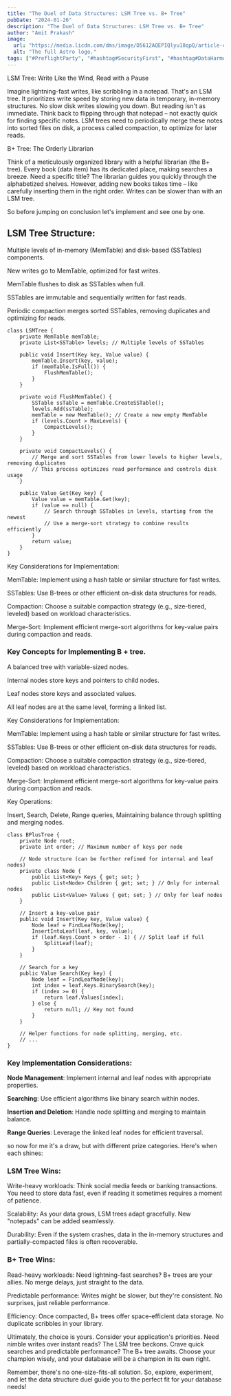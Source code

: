 ```yaml
---
title: "The Duel of Data Structures: LSM Tree vs. B+ Tree"
pubDate: "2024-01-26"
description: "The Duel of Data Structures: LSM Tree vs. B+ Tree"
author: "Amit Prakash"
image:
  url: "https://media.licdn.com/dms/image/D5612AQEPIQlyu18qpQ/article-cover_image-shrink_720_1280/0/1706282956538?e=1711584000&v=beta&t=MzZdg1aqAoGOo4KrybWLYySuPRvT8ifMMeE346zVlg8"
  alt: "The full Astro logo."
tags: ["#PreflightParty", "#hashtag#SecurityFirst", "#hashtag#DataHarmony", "#hashtag#NoMoreWebWalls"]
---
```


LSM Tree: Write Like the Wind, Read with a Pause

Imagine lightning-fast writes, like scribbling in a notepad. That's an LSM tree. It prioritizes write speed by storing new data in temporary, in-memory structures. No slow disk writes slowing you down. But reading isn't as immediate. Think back to flipping through that notepad – not exactly quick for finding specific notes. LSM trees need to periodically merge these notes into sorted files on disk, a process called compaction, to optimize for later reads.

B+ Tree: The Orderly Librarian

Think of a meticulously organized library with a helpful librarian (the B+ tree). Every book (data item) has its dedicated place, making searches a breeze. Need a specific title? The librarian guides you quickly through the alphabetized shelves. However, adding new books takes time – like carefully inserting them in the right order. Writes can be slower than with an LSM tree.



So before jumping on conclusion let's implement and see one by one.

## LSM Tree Structure:

Multiple levels of in-memory (MemTable) and disk-based (SSTables) components.

New writes go to MemTable, optimized for fast writes.

MemTable flushes to disk as SSTables when full.

SSTables are immutable and sequentially written for fast reads.

Periodic compaction merges sorted SSTables, removing duplicates and optimizing for reads.

```
class LSMTree {
    private MemTable memTable;
    private List<SSTable> levels; // Multiple levels of SSTables

    public void Insert(Key key, Value value) {
        memTable.Insert(key, value);
        if (memTable.IsFull()) {
            FlushMemTable();
        }
    }

    private void FlushMemTable() {
        SSTable ssTable = memTable.CreateSSTable();
        levels.Add(ssTable);
        memTable = new MemTable(); // Create a new empty MemTable
        if (levels.Count > MaxLevels) {
            CompactLevels();
        }
    }

    private void CompactLevels() {
        // Merge and sort SSTables from lower levels to higher levels, removing duplicates
        // This process optimizes read performance and controls disk usage
    }

    public Value Get(Key key) {
        Value value = memTable.Get(key);
        if (value == null) {
            // Search through SSTables in levels, starting from the newest
            // Use a merge-sort strategy to combine results efficiently
        }
        return value;
    }
}

```

Key Considerations for Implementation:

MemTable: Implement using a hash table or similar structure for fast writes.

SSTables: Use B-trees or other efficient on-disk data structures for reads.

Compaction: Choose a suitable compaction strategy (e.g., size-tiered, leveled) based on workload characteristics.

Merge-Sort: Implement efficient merge-sort algorithms for key-value pairs during compaction and reads.



### Key Concepts for Implementing B + tree.


A balanced tree with variable-sized nodes.

Internal nodes store keys and pointers to child nodes.

Leaf nodes store keys and associated values.

All leaf nodes are at the same level, forming a linked list.

Key Considerations for Implementation:

MemTable: Implement using a hash table or similar structure for fast writes.

SSTables: Use B-trees or other efficient on-disk data structures for reads.

Compaction: Choose a suitable compaction strategy (e.g., size-tiered, leveled) based on workload characteristics.

Merge-Sort: Implement efficient merge-sort algorithms for key-value pairs during compaction and reads.



Key Operations:

Insert, Search, Delete, Range queries, Maintaining balance through splitting and merging nodes.

```
class BPlusTree {
    private Node root;
    private int order; // Maximum number of keys per node

    // Node structure (can be further refined for internal and leaf nodes)
    private class Node {
        public List<Key> Keys { get; set; }
        public List<Node> Children { get; set; } // Only for internal nodes
        public List<Value> Values { get; set; } // Only for leaf nodes
    }

    // Insert a key-value pair
    public void Insert(Key key, Value value) {
        Node leaf = FindLeafNode(key);
        InsertIntoLeaf(leaf, key, value);
        if (leaf.Keys.Count > order - 1) { // Split leaf if full
            SplitLeaf(leaf);
        }
    }

    // Search for a key
    public Value Search(Key key) {
        Node leaf = FindLeafNode(key);
        int index = leaf.Keys.BinarySearch(key);
        if (index >= 0) {
            return leaf.Values[index];
        } else {
            return null; // Key not found
        }
    }

    // Helper functions for node splitting, merging, etc.
    // ...
}

```

### Key Implementation Considerations:

**Node Management**: Implement internal and leaf nodes with appropriate properties.

**Searching**: Use efficient algorithms like binary search within nodes.

**Insertion and Deletion**: Handle node splitting and merging to maintain balance.

**Range Queries**: Leverage the linked leaf nodes for efficient traversal.



so now for me it's a draw, but with different prize categories. Here's when each shines:

### LSM Tree Wins:

Write-heavy workloads: Think social media feeds or banking transactions. You need to store data fast, even if reading it sometimes requires a moment of patience.

Scalability: As your data grows, LSM trees adapt gracefully. New "notepads" can be added seamlessly.

Durability: Even if the system crashes, data in the in-memory structures and partially-compacted files is often recoverable.

### B+ Tree Wins:

Read-heavy workloads: Need lightning-fast searches? B+ trees are your allies. No merge delays, just straight to the data.

Predictable performance: Writes might be slower, but they're consistent. No surprises, just reliable performance.

Efficiency: Once compacted, B+ trees offer space-efficient data storage. No duplicate scribbles in your library.

Ultimately, the choice is yours. Consider your application's priorities. Need nimble writes over instant reads? The LSM tree beckons. Crave quick searches and predictable performance? The B+ tree awaits. Choose your champion wisely, and your database will be a champion in its own right.

Remember, there's no one-size-fits-all solution. So, explore, experiment, and let the data structure duel guide you to the perfect fit for your database needs!

